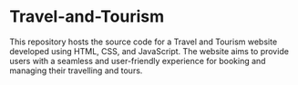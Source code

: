 # Travel-and-Tourism
This repository hosts the source code for a Travel and Tourism website developed using HTML, CSS, and JavaScript. The website aims to provide users with a seamless and user-friendly experience for booking and managing their travelling and tours.
